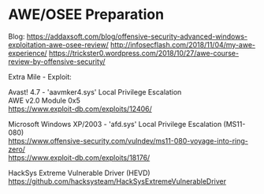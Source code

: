 # AWE/OSEE Preparation

Blog:
https://addaxsoft.com/blog/offensive-security-advanced-windows-exploitation-awe-osee-review/
http://infosecflash.com/2018/11/04/my-awe-experience/
https://trickster0.wordpress.com/2018/10/27/awe-course-review-by-offensive-security/

Extra Mile - Exploit:

Avast! 4.7 - 'aavmker4.sys' Local Privilege Escalation<br/>
AWE v2.0 Module 0x5<br/>
https://www.exploit-db.com/exploits/12406/<br/>

Microsoft Windows XP/2003 - 'afd.sys' Local Privilege Escalation (MS11-080)<br/>
https://www.offensive-security.com/vulndev/ms11-080-voyage-into-ring-zero/<br/>
https://www.exploit-db.com/exploits/18176/<br/>

HackSys Extreme Vulnerable Driver (HEVD)<br/>
https://github.com/hacksysteam/HackSysExtremeVulnerableDriver<br/>
